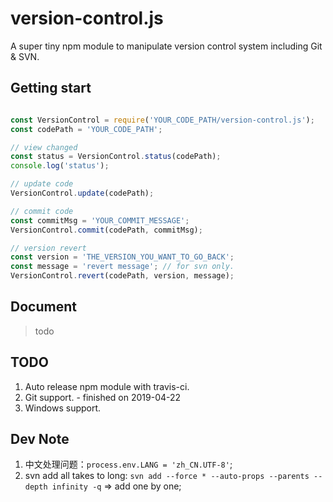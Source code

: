 # version-control.js

A super tiny npm module to manipulate version control system including Git & SVN.

## Getting start
``` js

const VersionControl = require('YOUR_CODE_PATH/version-control.js');
const codePath = 'YOUR_CODE_PATH';

// view changed
const status = VersionControl.status(codePath);
console.log('status');

// update code
VersionControl.update(codePath);

// commit code
const commitMsg = 'YOUR_COMMIT_MESSAGE';
VersionControl.commit(codePath, commitMsg);

// version revert
const version = 'THE_VERSION_YOU_WANT_TO_GO_BACK';
const message = 'revert message'; // for svn only.
VersionControl.revert(codePath, version, message);
```

## Document

> todo

## TODO
1. Auto release npm module with travis-ci.
2. Git support. - finished on 2019-04-22
3. Windows support.

## Dev Note
1. 中文处理问题：`process.env.LANG = 'zh_CN.UTF-8'`;
2. svn add all takes to long: `svn add --force * --auto-props --parents --depth infinity -q` => add one by one;
